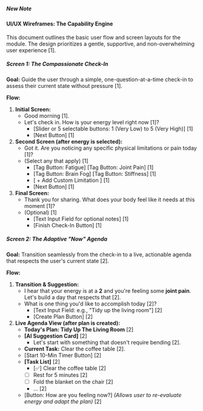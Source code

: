 ##### New Note
#### UI/UX Wireframes: The Capability Engine
This document outlines the basic user flow and screen layouts for the module. The design prioritizes a gentle, supportive, and non-overwhelming user experience [1].

##### **Screen 1: The Compassionate Check-In**
**Goal:** Guide the user through a simple, one-question-at-a-time check-in to assess their current state without pressure [1].

**Flow:**
1.  **Initial Screen:**
    *   Good morning [1].
    *   Let's check in. How is your energy level right now [1]?
        *   [Slider or 5 selectable buttons: 1 (Very Low) to 5 (Very High)] [1]
        *   [Next Button] [1]
2.  **Second Screen (after energy is selected):**
    *   Got it. Are you noticing any specific physical limitations or pain today [1]?
    *   (Select any that apply) [1]
        *   [Tag Button: Fatigue] [Tag Button: Joint Pain] [1]
        *   [Tag Button: Brain Fog] [Tag Button: Stiffness] [1]
        *   [ + Add Custom Limitation ] [1]
        *   [Next Button] [1]
3.  **Final Screen:**
    *   Thank you for sharing. What does your body feel like it needs at this moment [1]?
    *   (Optional) [1]
        *   [Text Input Field for optional notes] [1]
        *   [Finish Check-In Button] [1]

##### **Screen 2: The Adaptive "Now" Agenda**
**Goal:** Transition seamlessly from the check-in to a live, actionable agenda that respects the user's current state [2].

**Flow:**
1.  **Transition & Suggestion:**
    *   I hear that your energy is at a **2** and you're feeling some **joint pain**. Let's build a day that respects that [2].
    *   What is one thing you'd like to accomplish today [2]?
        *   [Text Input Field: e.g., "Tidy up the living room"] [2]
        *   [Create Plan Button] [2]
2.  **Live Agenda View (after plan is created):**
    *   **Today's Plan: Tidy Up The Living Room** [2]
    *   **[AI Suggestion Card]** [2]
        *   Let's start with something that doesn't require bending [2].
    *   **Current Task:** Clear the coffee table [2].
    *   [Start 10-Min Timer Button] [2]
    *   **[Task List]** [2]
        *   [✅] Clear the coffee table [2]
        *   [ ] Rest for 5 minutes [2]
        *   [ ] Fold the blanket on the chair [2]
        *   ... [2]
    *   [Button: How are you feeling now?] *(Allows user to re-evaluate energy and adapt the plan)* [2]
